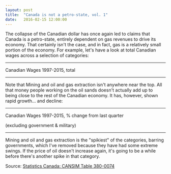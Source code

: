 ```yaml
---
layout: post
title:  "Canada is not a petro-state, vol. 1"
date:   2016-02-15 12:00:00
---
```


The collapse of the Canadian dollar has once again led to claims that Canada is a petro-state, entirely dependent on gas revenues to drive its economy. That certainly isn't the case, and in fact, gas is a relatively small portion of the economy. For example, let's have a look at total Canadian wages across a selection of categories:

* * *

<p class="petroTitle">Canadian Wages 1997-2015, total</p>

<div id="petroChart"></div>
<div id="petroTip">
	<p class="tipTitle"><span id="wageCategory"></span></p>
	<p class="tipInfo"><span id="wageType"></span></p>
	<p class="tipInfo"><span id="wageAmount"></span></p>
</div>

* * *

Note that Mining and oil and gas extraction isn't anywhere near the top. All that money people working on the oil sands doesn't actually add up to being close to the rest of the Canadian economy. It has, however, shown rapid growth... and decline:

* * *

<p class="petroTitle">Canadian Wages 1997-2015, % change from last quarter</p>
<p class="subPetroTitle">(excluding government & military)</p>

<div id="petroChChart"></div>
<div id="petroChTip" class="tooltip">
	<p class="tipTitle"><span id="wageCategory"></span></p>
	<p class="tipInfo"><span id="wageType"></span></p>
	<p class="tipInfo"><span id="wageAmount"></span></p>
</div>

* * *

Mining and oil and gas extraction is the "spikiest" of the categories, barring governments, which I've removed because they have had some extreme swings. If the price of oil doesn't increase again, it's going to be a while before there's another spike in that category.

Source: [Statistics Canada: CANSIM Table 380-0074](http://www5.statcan.gc.ca/cansim/a26?lang=eng&retrLang=eng&id=3800074&&pattern=&stByVal=1&p1=1&p2=49&tabMode=dataTable&csid=)

<script src="http://d3js.org/d3.v3.min.js"></script>
<script type="text/javascript" src="{{ site.baseurl }}/js/colorbrewer.js"></script>
<script>{% include 2016/02/petroChart.js %}</script>
<script>{% include 2016/02/petroChChart.js %}</script>
<style>{% include 2016/02/petro1.css %}</style>